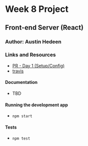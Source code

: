 # Week 8 Project 

## Front-end Server (React)

### Author: Austin Hedeen

### Links and Resources
* [PR - Day 1 (Setup/Config)](https://github.com/austinhedeen-401-advanced-javascript/week-8-back-end/pull/1)
* [travis](https://travis-ci.com/austinhedeen-401-advanced-javascript/week-8-front-end)

#### Documentation
* TBD

#### Running the development app
* `npm start`
  
#### Tests
* `npm test`
